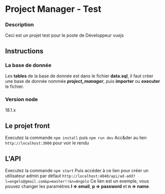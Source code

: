 # Project Manager - Test
### Description
Ceci est un projet test pour le poste de Développeur vuejs

## Instructions
### La base de donnée
Les **tables** de la base de donnée est dans le fichier **data.sql**, il faut créer une base de donnée nommée ***project_manager***, puis **importer** ou **executer** le fichier.

### Version node
18.1.x

## Le projet front
Executez la commande `npm install` puis `npm run dev`
Acc&der au lien `http://localhost:3000` pour voir le rendu

## L'API
Executez la commande `npm start`
Puis accéder à ce lien pour créer un utilisateur admin par défaut `http://localhost:4040/api/ad-add?l=angelo@gmail.com&p=master!!&n=Angelo`
Ce lien est un exemple, vous pouvez changer les paramètres **l => email**, **p => password** et **n => name**. 





